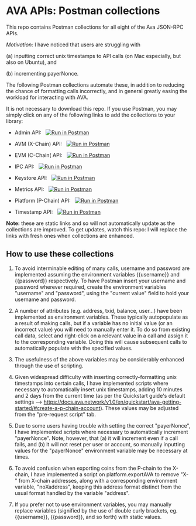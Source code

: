 # AVA APIs: Postman collections

This repo contains Postman collections for all eight of the Ava JSON-RPC APIs.

*Motivation:* I have noticed that users are struggling with 

(a) inputting correct unix timestamps to API calls (on Mac especially, but also on Ubuntu), and 

(b) incrementing payerNonce. 

The following Postman collections automate these, in addition to reducing the chance of formatting calls incorrectly, and in general greatly easing the workload for interacting with AVA.

It is not necessary to download this repo. If you use Postman, you may simply click on any of the following links to add the collections to your library:

- Admin API:
&nbsp;&nbsp;[![Run in Postman](https://run.pstmn.io/button.svg)](https://app.getpostman.com/run-collection/8dd8f41bc190fd42607e)

- AVM (X-Chain) API:
&nbsp;&nbsp;[![Run in Postman](https://run.pstmn.io/button.svg)](https://app.getpostman.com/run-collection/269348fb38988ffa4d2f)

- EVM (C-Chain( API:
&nbsp;&nbsp;[![Run in Postman](https://run.pstmn.io/button.svg)](https://app.getpostman.com/run-collection/269348fb38988ffa4d2f)

- IPC API:
&nbsp;&nbsp;[![Run in Postman](https://run.pstmn.io/button.svg)](https://app.getpostman.com/run-collection/8a4f6ad5cfd004175d71)

- Keystore API:
&nbsp;&nbsp;[![Run in Postman](https://run.pstmn.io/button.svg)](https://app.getpostman.com/run-collection/d82c54eebe28afb54927)

- Metrics API:
&nbsp;&nbsp;[![Run in Postman](https://run.pstmn.io/button.svg)](https://app.getpostman.com/run-collection/25b6eed477b652661a0c)

- Platform (P-Chain) API:
&nbsp;&nbsp;[![Run in Postman](https://run.pstmn.io/button.svg)](https://app.getpostman.com/run-collection/35c691dc2fc821d7f1a5)

- Timestamp API:
&nbsp;&nbsp;[![Run in Postman](https://run.pstmn.io/button.svg)](https://app.getpostman.com/run-collection/0b79452b337de89a4c16)


**Note:** these are static links and so will not automatically update as the collections are improved. To get updates, watch this repo: I will replace the links with fresh ones when collections are enhanced.



## How to use these collections

1) To avoid interminable editing of many calls, username and password are implemented assuming the environment variables {{username}} and {{password}} respectively. To have Postman insert your username and password wherever required, create the environment variables "username" and "password", using the "current value" field to hold your username and password.

2) A number of attributes (e.g. address, txid, balance, user...) have been implemented as environment variables. These typically autopopulate as a result of making calls, but if a variable has no initial value (or an incorrect value) you will need to manually enter it. To do so from existing call data, select and right-click on a relevant value in a call and assign it to the corresponding variable. Doing this will cause subsequent calls to automatically populate with the specified values.

3) The usefulness of the above variables may be considerably enhanced through the use of scripting.

4) Given widespread difficulty with inserting correctly-formatting unix timestamps into certain calls, I have implemented scripts where necessary to automatically insert unix timestamps, adding 10 minutes and 2 days from the current time (as per the Quickstart guide's default settings --> https://docs.ava.network/v1.0/en/quickstart/ava-getting-started/#create-a-p-chain-account). These values may be adjusted from the "pre-request script" tab.

5) Due to some users having trouble with setting the correct "payerNonce", I have implemented scripts where necessary to automatically increment "payerNonce". Note, however, that (a) it will increment even if a call fails, and (b) it will not reset per user or account, so manually inputting values for the "payerNonce" environment variable may be necessary at times.

6) To avoid confusion when exporting coins from the P-chain to the X-chain, I have implemented a script on platform.exportAVA to remove "X-" from X-chain addresses, along with a corresponding environment variable, "noXaddress", keeping this address format distinct from the usual format handled by the variable "address".

7) If you prefer not to use environment variables, you may manually replace variables (signified by the use of double curly brackets, eg. {{username}}, {{password}}, and so forth) with static values.


